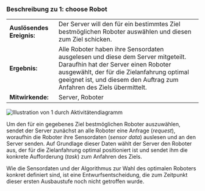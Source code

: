 ### Beschreibung zu 1: choose Robot

|   |   |
|---|---|
| **Auslösendes Ereignis:** | Der Server will den für ein bestimmtes Ziel bestmöglichen Roboter auswählen und diesen zum Ziel schicken. |
| **Ergebnis:**             | Alle Roboter haben ihre Sensordaten ausgelesen und diese dem Server mitgeteilt. Daraufhin hat der Server einen Roboter ausgewählt, der für die Zielanfahrung optimal geeignet ist, und diesem den Auftrag zum Anfahren des Ziels übermittelt. |
| **Mitwirkende:**          | Server, Roboter |

![Illustration von 1 durch Aktivitätendiagramm](../images/Iteration0_Analyse_2-4_chooseRobot.svg)

Um den für ein gegebenes Ziel bestmöglichen Roboter auszuwählen, sendet der Server zunächst an alle Roboter eine Anfrage (*request*), woraufhin die Roboter ihre Sensordaten (*sensor data*) auslesen und an den Server senden. Auf Grundlage dieser Daten wählt der Server den Roboter aus, der für die Zielanfahrung optimal positioniert ist und sendet ihm die konkrete Aufforderung (*task*) zum Anfahren des Ziels. 

Wie die Sensordaten und der Algorithmus zur Wahl des optimalen Roboters konkret definiert sind, ist eine Entwurfsentscheidung, die zum Zeitpunkt dieser ersten Ausbaustufe noch nicht getroffen wurde.
